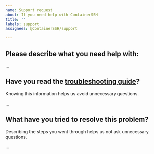 ```yaml
---
name: Support request
about: If you need help with ContainerSSH
title: ''
labels: support
assignees: @ContainerSSH/support

---
```


## Please describe what you need help with:

...

## Have you read the [troubleshooting guide](https://containerssh.io/reference/troubleshooting/)?

Knowing this information helps us avoid unnecessary questions. 

...

## What have you tried to resolve this problem?

Describing the steps you went through helps us not ask unnecessary questions.

...

